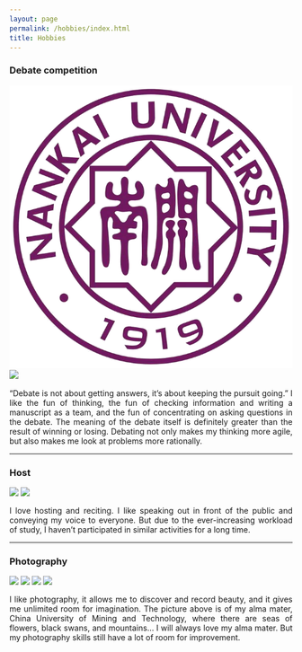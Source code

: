 ```yaml
---
layout: page
permalink: /hobbies/index.html
title: Hobbies
---
```


### Debate competition

<div class="two">
<img src="./images/fav.png">
<img src="https://github.com/yuluan08/yuluan08.github.io/blob/main/images/hobby/debate%20competition3.jpg?raw=true">
</div>



<html>

<head>
<style>
p {
  text-align: justify;
}
</style>
</head>
<body>

<div>
  <p>“Debate is not about getting answers, it’s about keeping the pursuit going.” I like the fun of thinking, the fun of checking information and writing a manuscript as a team, and the fun of concentrating on asking questions in the debate. The meaning of the debate itself is definitely greater than the result of winning or losing. Debating not only makes my thinking more agile, but also makes me look at problems more rationally.</p>
</div>
</body>
</html>


------

### Host

<div class="two">
<img src="https://github.com/yuluan08/yuluan08.github.io/blob/main/images/hobby/host1.jpg?raw=true">
<img src="https://github.com/yuluan08/yuluan08.github.io/blob/main/images/hobby/host2.jpg?raw=true">
</div>

<html>

<head>
<style>
p {
  text-align: justify;
}
</style>
</head>
<body>

<div>
  <p>I love hosting and reciting. I like speaking out in front of the public and conveying my voice to everyone. But due to the ever-increasing workload of study, I haven’t participated in similar activities for a long time.</p>
</div>

</body>
</html>


------

### Photography

<div class="four">
<img src="https://github.com/yuluan08/yuluan08.github.io/blob/main/images/hobby/photography1.jpg?raw=true">
<img src="https://github.com/yuluan08/yuluan08.github.io/blob/main/images/hobby/photography2.jpg?raw=true">
<img src="https://github.com/yuluan08/yuluan08.github.io/blob/main/images/hobby/photography3.jpg?raw=true">
<img src="https://github.com/yuluan08/yuluan08.github.io/blob/main/images/hobby/photography4.jpg?raw=true">
</div>


<html>

<head>
<style>
p {
  text-align: justify;
}
</style>
</head>
<body>

<div>
  <p>I like photography, it allows me to discover and record beauty, and it gives me unlimited room for imagination. The picture above is of my alma mater, China University of Mining and Technology, where there are seas of flowers, black swans, and mountains... I will always love my alma mater. But my photography skills still have a lot of room for improvement.</p>
</div>

</body>
</html>
